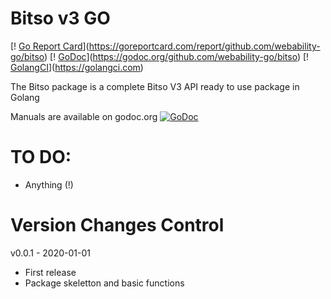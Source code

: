 Bitso v3 GO
=============================

[! [Go Report Card](https://goreportcard.com/badge/github.com/webability-go/bitso)](https://goreportcard.com/report/github.com/webability-go/bitso)
[! [GoDoc](https://godoc.org/github.com/webability-go/bitso?status.png)](https://godoc.org/github.com/webability-go/bitso)
[! [GolangCI](https://golangci.com/badges/github.com/webability-go/bitso.svg)](https://golangci.com)

The Bitso package is a complete Bitso V3 API ready to use package in Golang

Manuals are available on godoc.org [![GoDoc](https://godoc.org/github.com/webability-go/bitso?status.png)](https://godoc.org/github.com/webability-go/bitso)

TO DO:
======
- Anything (!)

Version Changes Control
=======================

v0.0.1 - 2020-01-01
- First release
- Package skeletton and basic functions
